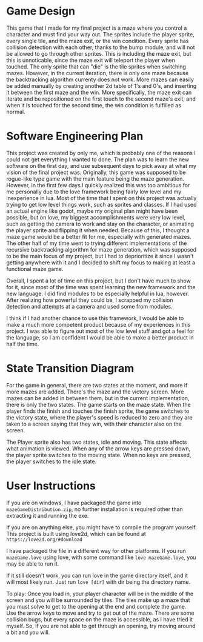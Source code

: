 # Game Design
This game that I made for my final project is a maze where you control a character and must find your way out. The sprites include the player sprite, every single tile, and the maze exit, or the win condition. Every sprite has collision detection with each other, thanks to the bump module, and will not be allowed to go through other sprites. This is including the maze exit, but this is unnoticable, since the maze exit will teleport the player when touched. 
The only sprite that can "die" is the tile sprites when switching mazes. However, in the current iteration, there is only one maze because the backtracking algorithm currenty does not work. More mazes can easily be added manually by creating another 2d table of 1's and 0's, and inserting it between the first maze and the win. More specifically, the maze exit can iterate and be repositioned on the first touch to the second maze's exit, and when it is touched for the second time, the win condition is fulfilled as normal.

# Software Engineering Plan
This project was created by only me, which is probably one of the reasons I could not get everything I wanted to done. The plan was to learn the new software on the first day, and use subsequent days to pick away at what my vision of the final project was. Originally, this game was supposed to be rogue-like type game with the main feature being the maze generation. However, in the first few days I quickly realized this was too ambitious for me personally due to the love framework being fairly low level and my inexperience in lua. Most of the time that I spent on this project was actually trying to get low level things work, such as sprites and classes. If I had used an actual engine like godot, maybe my original plan might have been possible, but on love, my biggest accomplishments were very low level, such as getting the camera to work and stay on the character, or animating the player sprite and flipping it when needed. Because of this, I thought a maze game would be a better fit for me, especially with generated mazes. The other half of my time went to trying different implementations of the recursive backtracking algorithm for maze generation, which was supposed to be the main focus of my project, but I had to deprioritize it since I wasn't getting anywhere with it and I decided to shift my focus to making at least a functional maze game.

Overall, I spent a lot of time on this project, but I don't have much to show for it, since most of the time was spent learning the new framework and the new language. I did find modules to be especially helpful in lua, however. After realizing how powerful they could be, I scrapped my collision detection and attempts at a camera and used some from modules. 

I think if I had another chance to use this framework, I would be able to make a much more competent product because of my experiences in this project. I was able to figure out most of the low level stuff and got a feel for the language, so I am confident I would be able to make a better product in half the time.

# State Transition Diagram
For the game in general, there are two states at the moment, and more if more mazes are added. There's the maze and the victory screen. More mazes can be added in between them, but in the current implementation, there is only the two states. The game starts on the maze state. When the player finds the finish and touches the finish sprite, the game switches to the victory state, where the player's speed is reduced to zero and they are taken to a screen saying that they win, with their character also on the screen.

The Player sprite also has two states, idle and moving. This state affects what animation is viewed. When any of the arrow keys are pressed down, the player sprite switches to the moving state. When no keys are pressed, the player switches to the idle state.

# User Instructions
If you are on windows, I have packaged the game into `mazeGameDistribution.zip`, no further installation is required other than extracting it and running the exe. 

If you are on anything else, you might have to compile the program yourself. This project is built using love2d, which can be found at `https://love2d.org/#download`

I have packaged the file in a different way for other platforms. If you run `mazeGame.love` using love, with some command like `love mazeGame.love`, you may be able to run it.

If it still doesn't work, you can run love in the game directory itself, and it will most likely run. Just run `love [dir]` with dir being the directory name.

To play: Once you load in, your player character will be in the middle of the screen and you will be surrounded by tiles. The tiles make up a maze that you must solve to get to the opening at the end and complete the game. Use the arrow keys to move and try to get out of the maze. There are some collision bugs, but every space on the maze is accessible, as I have tried it myself. So, if you are not able to get through an opening, try moving around a bit and you will.